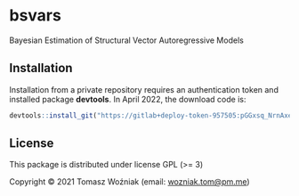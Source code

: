 
<!-- README.md is generated from README.Rmd. Please edit that file -->

# bsvars

Bayesian Estimation of Structural Vector Autoregressive Models

## Installation

Installation from a private repository requires an authentication token
and installed package **devtools**. In April 2022, the download code is:

``` r
devtools::install_git("https://gitlab+deploy-token-957505:pGGxsq_NrnAxeh8yt4wV@gitlab.com/tomaszwozniak/bsvars.git")
```

<!-- ## Example -->

## License

This package is distributed under license GPL (>= 3)

Copyright © 2021 Tomasz Woźniak (email: <wozniak.tom@pm.me>)

